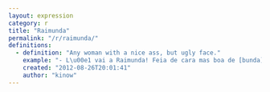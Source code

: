 ```yaml
---
layout: expression
category: r
title: "Raimunda"
permalink: "/r/raimunda/"
definitions:
  - definition: "Any woman with a nice ass, but ugly face."
    example: "- L\u00e1 vai a Raimunda! Feia de cara mas boa de [bunda](/b/bunda/)!"
    created: "2012-08-26T20:01:41"
    author: "kinow"
---
```

